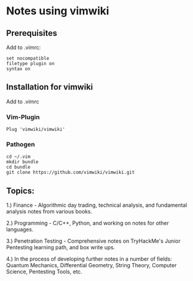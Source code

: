 # Notes using vimwiki

## Prerequisites

Add to .vimrc:

``` 
set nocompatible
filetype plugin on
syntax on
```
## Installation for vimwiki

Add to .vimrc

### Vim-Plugin

```
Plug 'vimwiki/vimwiki'
```

### Pathogen

```
cd ~/.vim
mkdir bundle
cd bundle
git clone https://github.com/vimwiki/vimwiki.git
```

## Topics:

1.) Finance - Algorithmic day trading, technical analysis, and fundamental analysis notes from various books.

2.) Programming - C/C++, Python, and working on notes for other languages.

3.) Penetration Testing - Comprehensive notes on TryHackMe's Junior Pentesting learning path, and box write ups.

4.) In the process of developing further notes in a number of fields: Quantum Mechanics, Differential Geometry, String Theory, Computer Science, Pentesting Tools, etc.
